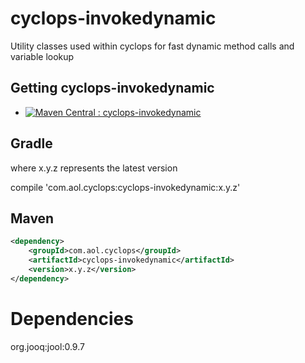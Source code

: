 # cyclops-invokedynamic

Utility classes used within cyclops for fast dynamic method calls and variable lookup

## Getting cyclops-invokedynamic

* [![Maven Central : cyclops-invokedynamic](https://maven-badges.herokuapp.com/maven-central/com.aol.cyclops/cyclops-invokedynamic/badge.svg)](https://maven-badges.herokuapp.com/maven-central/com.aol.cyclops/cyclops-invokedynamic)


## Gradle

where x.y.z represents the latest version

compile 'com.aol.cyclops:cyclops-invokedynamic:x.y.z'

## Maven

```xml
<dependency>
    <groupId>com.aol.cyclops</groupId>
    <artifactId>cyclops-invokedynamic</artifactId>
    <version>x.y.z</version>
</dependency>
```


# Dependencies

org.jooq:jool:0.9.7
